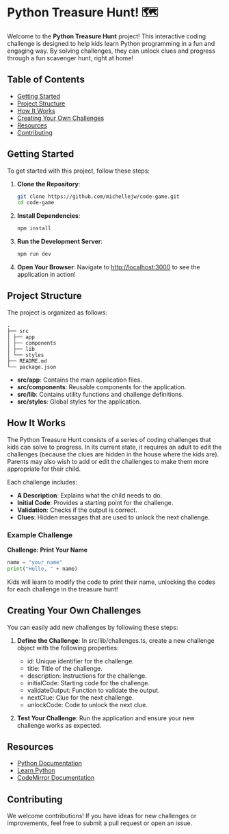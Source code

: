 # Python Treasure Hunt! 🗺️

Welcome to the **Python Treasure Hunt** project! This interactive coding challenge is designed to help kids learn Python programming in a fun and engaging way. By solving challenges, they can unlock clues and progress through a fun scavenger hunt, right at home!

## Table of Contents

- [Getting Started](#getting-started)
- [Project Structure](#project-structure)
- [How It Works](#how-it-works)
- [Creating Your Own Challenges](#creating-your-own-challenges)
- [Resources](#resources)
- [Contributing](#contributing)

## Getting Started

To get started with this project, follow these steps:

1. **Clone the Repository**:
   ```bash
   git clone https://github.com/michellejw/code-game.git
   cd code-game
   ```

2. **Install Dependencies**:
   ```bash
   npm install
   ```

3. **Run the Development Server**:
   ```bash
   npm run dev
   ```

4. **Open Your Browser**: Navigate to [http://localhost:3000](http://localhost:3000) to see the application in action!

## Project Structure

The project is organized as follows:

```
.
├── src
│ ├── app
│ ├── components
│ ├── lib
│ └── styles
├── README.md
└── package.json
```

- **src/app**: Contains the main application files.
- **src/components**: Reusable components for the application.
- **src/lib**: Contains utility functions and challenge definitions.
- **src/styles**: Global styles for the application.

## How It Works

The Python Treasure Hunt consists of a series of coding challenges that kids can solve to progress. In its current state, it requires an adult to edit the challenges (because the clues are hidden in the house where the kids are). Parents may also wish to add or edit the challenges to make them more appropriate for their child.

Each challenge includes:

- **A Description**: Explains what the child needs to do.
- **Initial Code**: Provides a starting point for the challenge.
- **Validation**: Checks if the output is correct.
- **Clues**: Hidden messages that are used to unlock the next challenge.

### Example Challenge

**Challenge: Print Your Name**

```python
name = "your_name"
print("Hello, " + name)
```

Kids will learn to modify the code to print their name, unlocking the codes for each challenge in the  treasure hunt!

## Creating Your Own Challenges

You can easily add new challenges by following these steps:

1. **Define the Challenge**: In src/lib/challenges.ts, create a new challenge object with the following properties:
   - id: Unique identifier for the challenge.
   - title: Title of the challenge.
   - description: Instructions for the challenge.
   - initialCode: Starting code for the challenge.
   - validateOutput: Function to validate the output.
   - nextClue: Clue for the next challenge.
   - unlockCode: Code to unlock the next clue.

2. **Test Your Challenge**: Run the application and ensure your new challenge works as expected.

## Resources

- [Python Documentation](https://docs.python.org/3/)
- [Learn Python](https://www.learnpython.org/)
- [CodeMirror Documentation](https://codemirror.net/doc/manual.html)

## Contributing

We welcome contributions! If you have ideas for new challenges or improvements, feel free to submit a pull request or open an issue. 